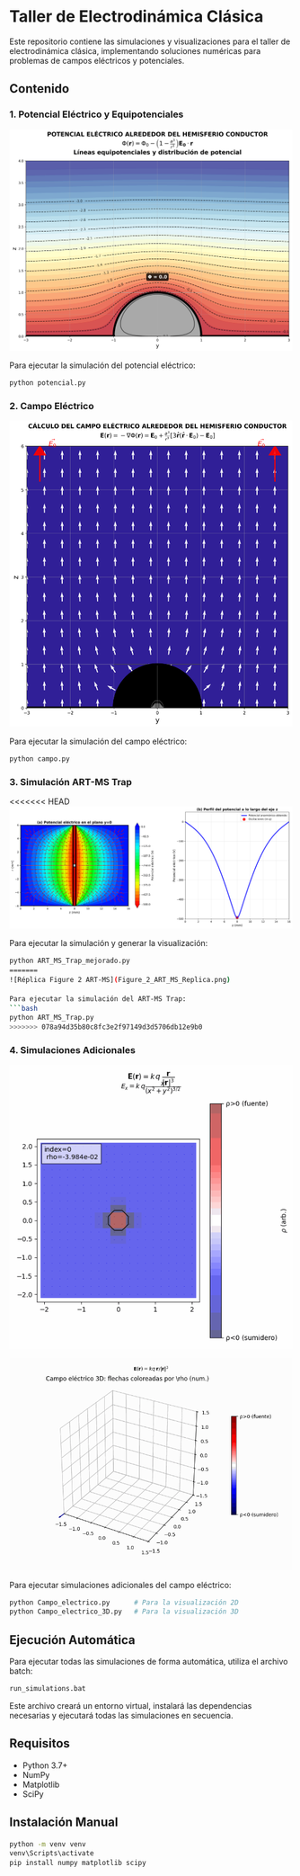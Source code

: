 # Taller de Electrodinámica Clásica

Este repositorio contiene las simulaciones y visualizaciones para el taller de electrodinámica clásica, implementando soluciones numéricas para problemas de campos eléctricos y potenciales.

## Contenido

### 1. Potencial Eléctrico y Equipotenciales

![Potencial Eléctrico](potencial.png)

Para ejecutar la simulación del potencial eléctrico:
```bash
python potencial.py
```


### 2. Campo Eléctrico

![Campo Eléctrico Hemisferio](campo_electrico_hemisferio.png)

Para ejecutar la simulación del campo eléctrico:
```bash
python campo.py
```

### 3. Simulación ART-MS Trap

<<<<<<< HEAD
![ART-MS Trap](ART_MS_Trap_mejorado.png)

Para ejecutar la simulación y generar la visualización:
```bash
python ART_MS_Trap_mejorado.py
=======
![Réplica Figure 2 ART-MS](Figure_2_ART_MS_Replica.png)

Para ejecutar la simulación del ART-MS Trap:
```bash
python ART_MS_Trap.py
>>>>>>> 078a94d35b80c8fc3e2f97149d3d5706db12e9b0
```

### 4. Simulaciones Adicionales

![Campo Eléctrico 2D](campo.gif)

![Campo Eléctrico 3D](campo_3d.gif)

Para ejecutar simulaciones adicionales del campo eléctrico:
```bash
python Campo_electrico.py      # Para la visualización 2D
python Campo_electrico_3D.py   # Para la visualización 3D
```

## Ejecución Automática

Para ejecutar todas las simulaciones de forma automática, utiliza el archivo batch:
```bash
run_simulations.bat
```

Este archivo creará un entorno virtual, instalará las dependencias necesarias y ejecutará todas las simulaciones en secuencia.

## Requisitos

- Python 3.7+
- NumPy
- Matplotlib
- SciPy

## Instalación Manual

```bash
python -m venv venv
venv\Scripts\activate
pip install numpy matplotlib scipy
```
